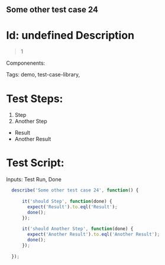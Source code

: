 Some other test case 24
-----------

Id: undefined
Description
=============
> 1

Componenents:

Tags: demo, test-case-library, 


Test Steps:
=============
1. Step
2. Another Step
 * Result
 * Another Result


Test Script:
=============

Inputs: Test Run, Done

```javascript
  describe('Some other test case 24', function() {
    
      it('should Step', function(done) {
        expect('Result').to.eql('Result');
        done();
      });
    
      it('should Another Step', function(done) {
        expect('Another Result').to.eql('Another Result');
        done();
      });
    
  });
```
